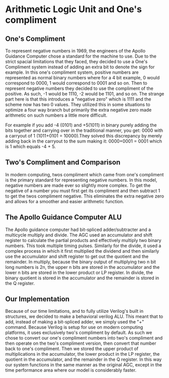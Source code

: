 # Arithmetic Logic Unit and One's compliment

## One's Compliment

To represent negative numbers in 1969, the engineers of the Apollo Guidance Computer chose a standard for the machine to use. Due to the strict spacial limitations that they faced, they decided to use a One's Compliment system instead of adding an extra bit to denote the sign for example. In this  one's compliment system, positive numbers are represented as normal binary numbers where for a 4 bit example, 0 would correspond to 0000, 1 would correspond to 0001 and so on. Then to represent negative numbers they decided to use the compliment of the positive. As such, -1 would be 1110, -2 would be 1101, and so on. The strange part here is that this introduces a "negative zero" which is 1111 and the scheme now has two 0 values. They utilized this in some situations to optimize a four way branch but primarily the extra negative zero made arithmetic on such numbers a little more difficult.

For example if you add -4 (0101) and +5(1011) in binary purely adding the bits together and carrying over in the traditional manner, you get: 0000 with a carryout of 1 (1011+0101 = 10000).They solved this discrepancy by merely adding back in the carryout to the sum making it: 0000+0001 = 0001 which is 1 which equals -4 + 5.


## Two's Compliment and Comparison

In modern computing, twos compliment which came from one's compliment is the primary standard for representing negative numbers. In this model, negative numbers are made ever so slightly more complex. To get the negative of a number you must first get its compliment and then subtract 1 to get the twos compliment negative. This eliminates the extra negative zero and allows for a smoother and easier arithmetic function.

## The Apollo Guidance Computer ALU
The Apollo guidance computer had bit-spliced adder/subtracter and a multicycle multiply and divide. The AGC used an accumulator and shift register to calculate the partial products and effectively multiply two binary numbers. This took multiple timing pulses. Similarly for the divide, it used a complex process in which it first multiplied the dividend and then similarly use the accumulator and shift register to get out the quotient and the remainder. In multiply, because the binary output of multiplying two n bit long numbers is 2n, the upper n bits are stored in the accumulator and the lower n bits are stored in the lower product or LP register. In divide, the binary quotient is stored in the accumulator and the remainder is stored in the Q register.

## Our Implementation

Because of our time limitations, and to fully utilize Verilog's built in structures, we decided to make a behavioral verilog ALU. This meant that to add, instead of making a bit-spliced adder, we simply used the "+" command.  Because Verilog is setup for use on modern computing platforms, it uses exclusively two's compliment by default. As such we chose to convert our one's compliment numbers into two's compliment and then operate on the two's compliment version, then convert that number back to one's compliment. Then we stored the upper product of multiplications in the accumulator, the lower product in the LP register, the quotient in the accumulator, and the remainder in the Q register. In this way our system functions in the same manner as the original AGC, except in the time performance area where our model is considerably faster.
